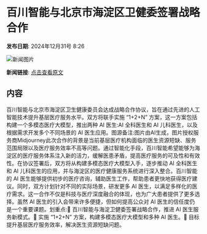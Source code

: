 # 百川智能与北京市海淀区卫健委签署战略合作

**发布日期**: 2024年12月31号 8:26

![新闻图片](https://pic.chinaz.com/picmap/202304181745585427_7.jpg)

**新闻链接**: [点击查看原文](https://www.aibase.com/zh/news/14394)

## 内容

百川智能与北京市海淀区卫生健康委员会达成战略合作协议，旨在通过先进的人工智能技术提升基层医疗服务水平。双方将联手实施 “1+2+N” 方案，这一方案包括构建一个多模态医疗大模型，推出两种 AI 医生:AI 全科医生和 AI 儿科医生，以及根据需求开发多个不同场景的 AI 医生应用。图源备注:图片由AI生成，图片授权服务商Midjourney此次合作的背景是当前基层医疗机构面临的医生资源短缺、服务范围局限以及医疗服务效率不高等问题。通过智能化手段，百川智能希望能够为海淀区的医疗服务体系注入新的活力，缓解医患矛盾，提高医疗服务的可及性和有效性。在协议签署后，双方将从构建多模态医疗大模型入手，逐步推动 AI 全科医生和 AI 儿科医生的应用，并与海淀区的医疗健康服务系统进行深入整合。百川智能的 AI 医生能够提供初步的医疗咨询，辅助医生工作，帮助患者更快地获得医疗建议。同时，双方计划针对不同的实际场景，研发更多 AI 医生，以满足多样化的医疗需求。这一合作不仅是科技与医疗深度融合的体现，也为广大患者提供了更多选择。虽然 AI 医生的引入会带来许多便捷，但如何提高公众对 AI 医生的信任度仍是一个重要课题。划重点:🌟 百川智能与海淀卫健委签署战略合作，推进 AI 医生服务新模式。🤖 实施 “1+2+N” 方案，构建多模态医疗大模型和多种 AI 医生。🏥 目标提升基层医疗服务效率，解决医生资源短缺问题。
